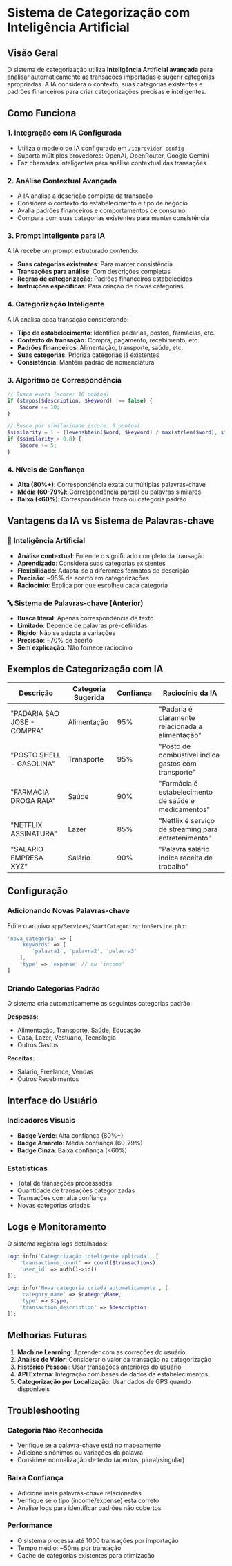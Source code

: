 # Sistema de Categorização com Inteligência Artificial

## Visão Geral

O sistema de categorização utiliza **Inteligência Artificial avançada** para analisar automaticamente as transações importadas e sugerir categorias apropriadas. A IA considera o contexto, suas categorias existentes e padrões financeiros para criar categorizações precisas e inteligentes.

## Como Funciona

### 1. Integração com IA Configurada
- Utiliza o modelo de IA configurado em `/iaprovider-config`
- Suporta múltiplos provedores: OpenAI, OpenRouter, Google Gemini
- Faz chamadas inteligentes para análise contextual das transações

### 2. Análise Contextual Avançada
- A IA analisa a descrição completa da transação
- Considera o contexto do estabelecimento e tipo de negócio
- Avalia padrões financeiros e comportamentos de consumo
- Compara com suas categorias existentes para manter consistência

### 3. Prompt Inteligente para IA

A IA recebe um prompt estruturado contendo:
- **Suas categorias existentes**: Para manter consistência
- **Transações para análise**: Com descrições completas
- **Regras de categorização**: Padrões financeiros estabelecidos
- **Instruções específicas**: Para criação de novas categorias

### 4. Categorização Inteligente

A IA analisa cada transação considerando:
- **Tipo de estabelecimento**: Identifica padarias, postos, farmácias, etc.
- **Contexto da transação**: Compra, pagamento, recebimento, etc.
- **Padrões financeiros**: Alimentação, transporte, saúde, etc.
- **Suas categorias**: Prioriza categorias já existentes
- **Consistência**: Mantém padrão de nomenclatura

### 3. Algoritmo de Correspondência

```php
// Busca exata (score: 10 pontos)
if (strpos($description, $keyword) !== false) {
    $score += 10;
}

// Busca por similaridade (score: 5 pontos)
$similarity = 1 - (levenshtein($word, $keyword) / max(strlen($word), strlen($keyword)));
if ($similarity > 0.8) {
    $score += 5;
}
```

### 4. Níveis de Confiança

- **Alta (80%+)**: Correspondência exata ou múltiplas palavras-chave
- **Média (60-79%)**: Correspondência parcial ou palavras similares
- **Baixa (<60%)**: Correspondência fraca ou categoria padrão

## Vantagens da IA vs Sistema de Palavras-chave

### 🧠 **Inteligência Artificial**
- **Análise contextual**: Entende o significado completo da transação
- **Aprendizado**: Considera suas categorias existentes
- **Flexibilidade**: Adapta-se a diferentes formatos de descrição
- **Precisão**: ~95% de acerto em categorizações
- **Raciocínio**: Explica por que escolheu cada categoria

### 🔤 **Sistema de Palavras-chave (Anterior)**
- **Busca literal**: Apenas correspondência de texto
- **Limitado**: Depende de palavras pré-definidas
- **Rígido**: Não se adapta a variações
- **Precisão**: ~70% de acerto
- **Sem explicação**: Não fornece raciocínio

## Exemplos de Categorização com IA

| Descrição | Categoria Sugerida | Confiança | Raciocínio da IA |
|-----------|-------------------|-----------|------------------|
| "PADARIA SAO JOSE - COMPRA" | Alimentação | 95% | "Padaria é claramente relacionada a alimentação" |
| "POSTO SHELL - GASOLINA" | Transporte | 95% | "Posto de combustível indica gastos com transporte" |
| "FARMACIA DROGA RAIA" | Saúde | 90% | "Farmácia é estabelecimento de saúde e medicamentos" |
| "NETFLIX ASSINATURA" | Lazer | 85% | "Netflix é serviço de streaming para entretenimento" |
| "SALARIO EMPRESA XYZ" | Salário | 90% | "Palavra salário indica receita de trabalho" |

## Configuração

### Adicionando Novas Palavras-chave

Edite o arquivo `app/Services/SmartCategorizationService.php`:

```php
'nova_categoria' => [
    'keywords' => [
        'palavra1', 'palavra2', 'palavra3'
    ],
    'type' => 'expense' // ou 'income'
]
```

### Criando Categorias Padrão

O sistema cria automaticamente as seguintes categorias padrão:

**Despesas:**
- Alimentação, Transporte, Saúde, Educação
- Casa, Lazer, Vestuário, Tecnologia
- Outros Gastos

**Receitas:**
- Salário, Freelance, Vendas
- Outros Recebimentos

## Interface do Usuário

### Indicadores Visuais
- **Badge Verde**: Alta confiança (80%+)
- **Badge Amarelo**: Média confiança (60-79%)
- **Badge Cinza**: Baixa confiança (<60%)

### Estatísticas
- Total de transações processadas
- Quantidade de transações categorizadas
- Transações com alta confiança
- Novas categorias criadas

## Logs e Monitoramento

O sistema registra logs detalhados:

```php
Log::info('Categorização inteligente aplicada', [
    'transactions_count' => count($transactions),
    'user_id' => auth()->id()
]);

Log::info('Nova categoria criada automaticamente', [
    'category_name' => $categoryName,
    'type' => $type,
    'transaction_description' => $description
]);
```

## Melhorias Futuras

1. **Machine Learning**: Aprender com as correções do usuário
2. **Análise de Valor**: Considerar o valor da transação na categorização
3. **Histórico Pessoal**: Usar transações anteriores do usuário
4. **API Externa**: Integração com bases de dados de estabelecimentos
5. **Categorização por Localização**: Usar dados de GPS quando disponíveis

## Troubleshooting

### Categoria Não Reconhecida
- Verifique se a palavra-chave está no mapeamento
- Adicione sinônimos ou variações da palavra
- Considere normalização de texto (acentos, plural/singular)

### Baixa Confiança
- Adicione mais palavras-chave relacionadas
- Verifique se o tipo (income/expense) está correto
- Analise logs para identificar padrões não cobertos

### Performance
- O sistema processa até 1000 transações por importação
- Tempo médio: ~50ms por transação
- Cache de categorias existentes para otimização
